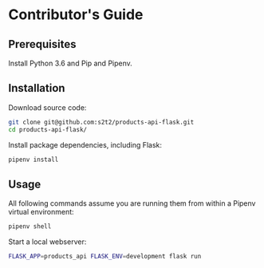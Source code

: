 # Contributor's Guide

## Prerequisites

Install Python 3.6 and Pip and Pipenv.

## Installation

Download source code:

```sh
git clone git@github.com:s2t2/products-api-flask.git
cd products-api-flask/
```

Install package dependencies, including Flask:

```sh
pipenv install
```

## Usage

All following commands assume you are running them from within a Pipenv virtual environment:

```sh
pipenv shell
```

Start a local webserver:

```sh
FLASK_APP=products_api FLASK_ENV=development flask run
```
